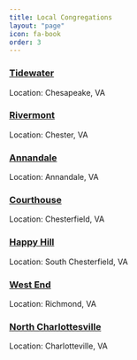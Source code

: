 ```yaml
---
title: Local Congregations
layout: "page"
icon: fa-book
order: 3
---
```


### [**Tidewater**](https://www.tidewaterchurchofchrist.com/)
Location: Chesapeake, VA

### [**Rivermont**](http://www.rmcoc.com/)
Location: Chester, VA

### [**Annandale**](http://annandalechurch.org/)
Location: Annandale, VA

### [**Courthouse**](http://www.courthousechurchofchrist.com/)
Location: Chesterfield, VA

### [**Happy Hill**](https://www.happyhillcoc.com/)
Location: South Chesterfield, VA

### [**West End**](https://www.westendchurchofchrist.org/)
Location: Richmond, VA

### [**North Charlottesville**](http://ww1.cvillechurch.com/)
Location: Charlotteville, VA
